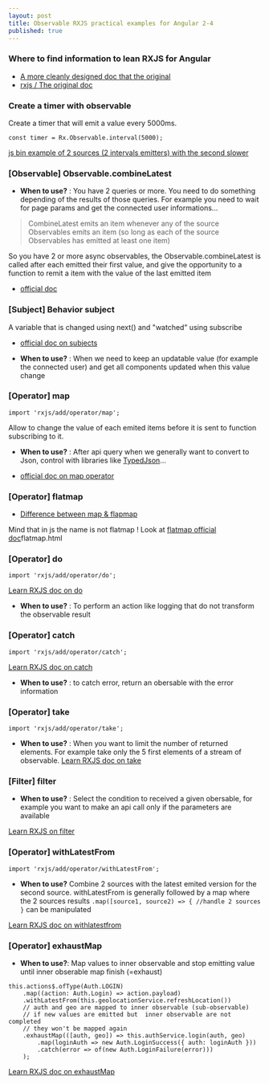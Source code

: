 ```yaml
---
layout: post
title: Observable RXJS practical examples for Angular 2-4
published: true
---
```


### Where to find information to lean RXJS for Angular 

* [A more cleanly designed doc that the original](https://www.learnrxjs.io)
* [rxjs / The original doc](http://reactivex.io/rxjs/)

### Create a timer with observable 

Create a timer that will emit a value every 5000ms.

````
const timer = Rx.Observable.interval(5000);
````

[js bin example of 2 sources (2 intervals emitters) with  the second slower](http://jsbin.com/vujekucuxa/1)

### [Observable] Observable.combineLatest

* **When to use?** : You have 2 queries or more. You need to do something depending of the results of those queries. For example  you need to wait for page params and get the connected user informations...

> CombineLatest emits an item whenever any of the source Observables emits an item (so long as each of the source Observables has emitted at least one item)

So you have 2 or more async observables, the Observable.combineLatest is called after each emitted their first value, and give the opportunity to a function to remit a item  with the value  of the last emitted item

* [official doc](http://reactivex.io/documentation/operators/combinelatest.html)

### [Subject] Behavior subject

A variable  that is changed using next() and "watched" using subscribe
* [official doc on subjects](http://reactivex.io/documentation/subject.html)

* **When to use?** : When we need to keep an updatable value (for example the connected  user) and get all components updated when this value change

### [Operator] map
`import 'rxjs/add/operator/map';`

Allow to change the  value of each emited items before  it is sent to function subscribing to it.

* **When to use?** : After api query when we generally want to convert to Json, control with libraries like [TypedJson](https://github.com/JohnWeisz/TypedJSON)...

* [ official doc on map operator](http://reactivex.io/documentation/operators/map.html)

### [Operator] flatmap

* [Difference between map & flapmap](https://namitamalik.github.io/Map-vs-FlatMap/)

Mind that in js the name is not flatmap ! 
Look at [flatmap official doc](http://reactivex.io/documentation/operators/)flatmap.html

### [Operator] do

`import 'rxjs/add/operator/do';`

[Learn RXJS doc on do](https://www.learnrxjs.io/operators/utility/do.html)

* **When to use?** : To perform an action like logging that do not transform the observable result



### [Operator] catch
`import 'rxjs/add/operator/catch';`

[Learn RXJS doc on catch](https://www.learnrxjs.io/operators/error_handling/catch.html)

* **When to use?** : to catch error, return an obersable with the error information


### [Operator] take
`import 'rxjs/add/operator/take';`

* **When to use?** : When you want to limit the number of returned elements. For example take only the 5 first elements of a stream of observable.
[Learn RXJS doc on take](https://www.learnrxjs.io/operators/filtering/take.html)

### [Filter] filter

* **When to use?** : Select the condition to received a given obersable, for example you want to make an api call only if the parameters are available 

[Learn RXJS on filter](https://www.learnrxjs.io/operators/filtering/filter.html)

### [Operator] withLatestFrom

`import 'rxjs/add/operator/withLatestFrom';`

* **When to use?** Combine 2 sources with the latest emited version for the second source. withLatestFrom is generally followed by a map where the 2 sources results `.map([source1, source2) => { //handle 2 sources }` can be manipulated

[Learn RXJS doc on  withlatestfrom](https://www.learnrxjs.io/operators/combination/withlatestfrom.html)

### [Operator] exhaustMap

* **When to use?**: Map values to inner observable and stop emitting value until inner obserable map finish (=exhaust)
````
this.actions$.ofType(Auth.LOGIN)
    .map((action: Auth.Login) => action.payload)
    .withLatestFrom(this.geolocationService.refreshLocation())
    // auth and geo are mapped to inner observable (sub-observable)
    // if new values are emitted but  inner observable are not completed
    // they won't be mapped again
    .exhaustMap(([auth, geo]) => this.authService.login(auth, geo)
        .map(loginAuth => new Auth.LoginSuccess({ auth: loginAuth }))
        .catch(error => of(new Auth.LoginFailure(error)))
    );
````
[Learn RXJS doc on exhaustMap](https://github.com/btroncone/learn-rxjs/blob/master/operators/transformation/exhaustmap.md)

